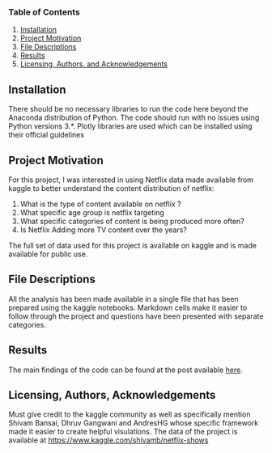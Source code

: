 
### Table of Contents

1. [Installation](#installation)
2. [Project Motivation](#motivation)
3. [File Descriptions](#files)
4. [Results](#results)
5. [Licensing, Authors, and Acknowledgements](#licensing)

## Installation <a name="installation"></a>

There should be no necessary libraries to run the code here beyond the Anaconda distribution of Python.  The code should run with no issues using Python versions 3.*. Plotly libraries are used which can be installed using their official guidelines

## Project Motivation<a name="motivation"></a>

For this project, I was interested in using Netflix data made available from kaggle to better understand the content distribution of netflix:

1. What is the type of content available on netflix ?
2. What specific age group is netflix targeting
3. What specific categories of content is being produced more often?
4. Is Netflix Adding more TV content over the years?


The full set of data used for this project is available on kaggle and is made available for public use.


## File Descriptions <a name="files"></a>

All the analysis has been made available in a single file that has been prepared using the kaggle notebooks. Markdown cells make it easier to follow through the project and questions have been presented with separate categories.


## Results<a name="results"></a>

The main findings of the code can be found at the post available [here](https://medium.com/@muhammadmubashirmahmood/has-netflix-been-adding-more-tv-content-over-the-years-6227a6dac8f4).



## Licensing, Authors, Acknowledgements<a name="licensing"></a>

Must give credit to the kaggle community as well as specifically mention Shivam Bansai, Dhruv Gangwani and AndresHG whose specific framework made it easier to create helpful visulations. The data of the project is available at https://www.kaggle.com/shivamb/netflix-shows
